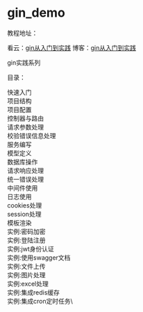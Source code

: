 # gin_demo

教程地址：

看云：[gin从入门到实践](https://www.kancloud.cn/lhj0702/sockstack_gin)
博客：[gin从入门到实践](https://book.sockstack.cn/gin)

gin实践系列

目录：

快速入门\
项目结构\
项目配置\
控制器与路由\
请求参数处理\
校验错误信息处理\
服务编写\
模型定义\
数据库操作\
请求响应处理\
统一错误处理\
中间件使用\
日志使用\
cookies处理\
session处理\
模板渲染\
实例:密码加密\
实例:登陆注册\
实例:jwt身份认证\
实例:使用swagger文档\
实例:文件上传\
实例:图片处理\
实例:excel处理\
实例:集成redis缓存\
实例:集成cron定时任务\
